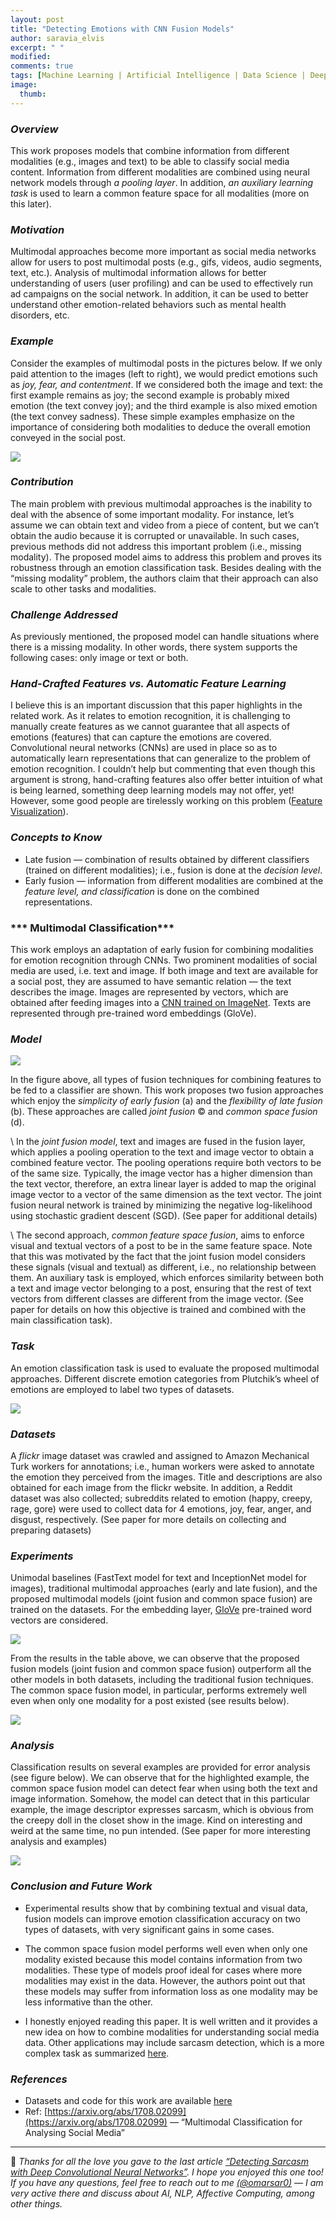 ```yaml
---
layout: post
title: "Detecting Emotions with CNN Fusion Models"
author: saravia_elvis
excerpt: " "
modified:
comments: true
tags: [Machine Learning | Artificial Intelligence | Data Science | Deep Learning | NLP]
image:
  thumb: 
---
```


### ***Overview***

This work proposes models that combine information from different modalities (e.g., images and text) to be able to classify social media content. Information from different modalities are combined using neural network models through *a pooling layer*. In addition, *an auxiliary learning task* is used to learn a common feature space for all modalities (more on this later).

### ***Motivation***

Multimodal approaches become more important as social media networks allow for users to post multimodal posts (e.g., gifs, videos, audio segments, text, etc.). Analysis of multimodal information allows for better understanding of users (user profiling) and can be used to effectively run ad campaigns on the social network. In addition, it can be used to better understand other emotion-related behaviors such as mental health disorders, etc.

### ***Example***

Consider the examples of multimodal posts in the pictures below. If we only paid attention to the images (left to right), we would predict emotions such as *joy, fear, and contentment*. If we considered both the image and text: the first example remains as joy; the second example is probably mixed emotion (the text convey joy); and the third example is also mixed emotion (the text convey sadness). These simple examples emphasize on the importance of considering both modalities to deduce the overall emotion conveyed in the social post.


![](https://miro.medium.com/max/603/0*41psnmiy82gxVMaI.png)


### ***Contribution***

The main problem with previous multimodal approaches is the inability to deal with the absence of some important modality. For instance, let’s assume we can obtain text and video from a piece of content, but we can’t obtain the audio because it is corrupted or unavailable. In such cases, previous methods did not address this important problem (i.e., missing modality). The proposed model aims to address this problem and proves its robustness through an emotion classification task. Besides dealing with the “missing modality” problem, the authors claim that their approach can also scale to other tasks and modalities.

### ***Challenge Addressed***

As previously mentioned, the proposed model can handle situations where there is a missing modality. In other words, there system supports the following cases: only image or text or both.

### ***Hand-Crafted Features vs. Automatic Feature Learning***

I believe this is an important discussion that this paper highlights in the related work. As it relates to emotion recognition, it is challenging to manually create features as we cannot guarantee that all aspects of emotions (features) that can capture the emotions are covered. Convolutional neural networks (CNNs) are used in place so as to automatically learn representations that can generalize to the problem of emotion recognition. I couldn’t help but commenting that even though this argument is strong, hand-crafting features also offer better intuition of what is being learned, something deep learning models may not offer, yet! However, some good people are tirelessly working on this problem ([Feature Visualization](https://distill.pub/2017/feature-visualization/)).

### ***Concepts to Know***

- Late fusion — combination of results obtained by different classifiers (trained on different modalities); i.e., fusion is done at the *decision level*.
- Early fusion — information from different modalities are combined at the *feature level, and classification* is done on the combined representations.

### *** Multimodal Classification***

This work employs an adaptation of early fusion for combining modalities for emotion recognition through CNNs. Two prominent modalities of social media are used, i.e. text and image. If both image and text are available for a social post, they are assumed to have semantic relation — the text describes the image. Images are represented by vectors, which are obtained after feeding images into a [CNN trained on ImageNet](https://arxiv.org/pdf/1409.4842.pdf). Texts are represented through pre-trained word embeddings (GloVe).

### ***Model***

![](https://miro.medium.com/max/1042/0*ZfjJec31YOuwVGrZ.png)


In the figure above, all types of fusion techniques for combining features to be fed to a classifier are shown. This work proposes two fusion approaches which enjoy the *simplicity of early fusion* (a) and the *flexibility of late fusion* (b). These approaches are called *joint fusion* © and *common space fusion* (d).

\\
In the *joint fusion model*, text and images are fused in the fusion layer, which applies a pooling operation to the text and image vector to obtain a combined feature vector. The pooling operations require both vectors to be of the same size. Typically, the image vector has a higher dimension than the text vector, therefore, an extra linear layer is added to map the original image vector to a vector of the same dimension as the text vector. The joint fusion neural network is trained by minimizing the negative log-likelihood using stochastic gradient descent (SGD). (See paper for additional details)

\\
The second approach, *common feature space fusion*, aims to enforce visual and textual vectors of a post to be in the same feature space. Note that this was motivated by the fact that the joint fusion model considers these signals (visual and textual) as different, i.e., no relationship between them. An auxiliary task is employed, which enforces similarity between both a text and image vector belonging to a post, ensuring that the rest of text vectors from different classes are different from the image vector. (See paper for details on how this objective is trained and combined with the main classification task).

### ***Task***

An emotion classification task is used to evaluate the proposed multimodal approaches. Different discrete emotion categories from Plutchik’s wheel of emotions are employed to label two types of datasets.


![](https://miro.medium.com/max/345/0*krUw4mhJLqy1Pji6.png)


### ***Datasets***

A *flickr* image dataset was crawled and assigned to Amazon Mechanical Turk workers for annotations; i.e., human workers were asked to annotate the emotion they perceived from the images. Title and descriptions are also obtained for each image from the flickr website. In addition, a Reddit dataset was also collected; subreddits related to emotion (happy, creepy, rage, gore) were used to collect data for 4 emotions, joy, fear, anger, and disgust, respectively. (See paper for more details on collecting and preparing datasets)

### ***Experiments***

Unimodal baselines (FastText model for text and InceptionNet model for images), traditional multimodal approaches (early and late fusion), and the proposed multimodal models (joint fusion and common space fusion) are trained on the datasets. For the embedding layer, [GloVe](https://nlp.stanford.edu/projects/glove/) pre-trained word vectors are considered.


![](https://miro.medium.com/max/509/0*KDLDeuuw6W2mhn6B.png)


From the results in the table above, we can observe that the proposed fusion models (joint fusion and common space fusion) outperform all the other models in both datasets, including the traditional fusion techniques. The common space fusion model, in particular, performs extremely well even when only one modality for a post existed (see results below).


![](https://miro.medium.com/max/300/0*igjb0L68DL0VqsS_.png)


### ***Analysis***

Classification results on several examples are provided for error analysis (see figure below). We can observe that for the highlighted example, the common space fusion model can detect fear when using both the text and image information. Somehow, the model can detect that in this particular example, the image descriptor expresses sarcasm, which is obvious from the creepy doll in the closet show in the image. Kind on interesting and weird at the same time, no pun intended. (See paper for more interesting analysis and examples)


![](https://miro.medium.com/max/586/0*aKbxStWRXWhMNk0F.png)


### ***Conclusion and Future Work***


- Experimental results show that by combining textual and visual data, fusion models can improve emotion classification accuracy on two types of datasets, with very significant gains in some cases.


- The common space fusion model performs well even when only one modality existed because this model contains information from two modalities. These type of models proof ideal for cases where more modalities may exist in the data. However, the authors point out that these models may suffer from information loss as one modality may be less informative than the other.


- I honestly enjoyed reading this paper. It is well written and it provides a new idea on how to combine modalities for understanding social media data. Other applications may include sarcasm detection, which is a more complex task as summarized [here](https://medium.com/dair-ai/detecting-sarcasm-with-deep-convolutional-neural-networks-4a0657f79e80).

### ***References***


- Datasets and code for this work are available [here](https://emoclassifier.github.io/)
- Ref: [https://arxiv.org/abs/1708.02099](https://arxiv.org/abs/1708.02099) — “Multimodal Classification for Analysing Social Media”
----------

👋 *Thanks for all the love you gave to the last article [“Detecting Sarcasm with Deep Convolutional Neural Networks”](https://medium.com/dair-ai/detecting-sarcasm-with-deep-convolutional-neural-networks-4a0657f79e80). I hope you enjoyed this one too! If you have any questions, feel free to reach out to me [(@omarsar0)](https://twitter.com/omarsar0) — I am very active there and discuss about AI, NLP, Affective Computing, among other things.*


